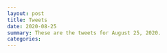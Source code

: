 ```yaml
---
layout: post
title: Tweets
date: 2020-08-25
summary: These are the tweets for August 25, 2020.
categories:
---
```


